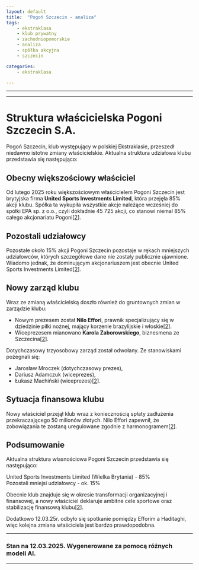 ```yaml
---
layout: default
title:  "Pogoń Szczecin - analiza"
tags: 
    - ekstraklasa
    - klub prywatny
    - zachodniopomorskie
    - analiza
    - spółka akcyjna
    - szczecin

categories:
    - ekstraklasa

---
```


[1]: https://www.footballbusinessjournal.com/post/pogon-szczecin-confirms-suspension-of-talks-with-alex-haditaghi-regarding-club-takeover  
[2]: https://eurosport.tvn24.pl/pilka-nozna/pko-bp-ekstraklasa/2024-2025/ekstraklasa.-united-sports-investments-limited-nowym-wlascicielem-pogoni-szczecin_sto20081263/story.shtml  
[3]: https://wszczecinie.net.pl/gfx/letter%20to%20Pogon%20Lenders.pdf  
[4]: https://weszlo.com/2025/03/10/pogon-szczecin-nilo-effori-jaroslaw-mroczek-oskarzenia-przestepstwa/  
[5]: https://en.wikipedia.org/wiki/Pogo%C5%84_Szczecin  
[6]: https://www.pogonsportnet.pl/news/goalpl-milioner-z-kanady-kupi-pogon  
[7]: https://infodlapolaka.pl/en/nowe-informacje-o-pogoni-szczecin-czy-klub-zmieni-wlasciciela/  
[8]: https://pogonszczecin.pl/w/aktualizacja-w-kwestii-w%C5%82a%C5%9Bcicielskiej-pogoni-szczecin-zabezpieczony-inwestor-natychmiastowa-p%C5%82atno%C5%9B%C4%87-i-wezwanie-do-uczciwo%C5%9Bci  
[9]: https://www.reddit.com/r/pogon/comments/1j8tgyy/ownership_update_on_pogo%C5%84_szczecin_secured/  
[10]: https://ovh.pogonszczecin.pl/klub/struktura  
[11]: https://pogonszczecin.pl/w/komunikat310125  
[12]: https://x.com/PSN_Futbol/status/1866136181001355668  
[13]: https://pogonszczecin.pl/struktura  
[14]: https://x.com/PSN_Futbol/status/1890609687948624013  
[15]: https://bpcc.org.pl/szczecin-a-green-location-for-investors-in-poland/  
[16]: https://pogonszczecin.pl/w/o%C5%9Bwiadczenie-pogo%C5%84-szczecin-s.a.  
[17]: https://forum.nowystyl.com/en/about-us/news/245/world-class-seat-colours-pogon-szczecin-football-club/  
[18]: https://bpcc.org.pl/pl/szczecin-a-green-location-for-investors-in-poland/  
[19]: https://govsport.eu/pkobp-csr-2022-23/  
[20]: https://ground.news/article/pogon-szczecin-alex-haditaghi-withdraws-from-trading-to-buy-the-club  

---

---

# Struktura właścicielska Pogoni Szczecin S.A.

Pogoń Szczecin, klub występujący w polskiej Ekstraklasie, przeszedł niedawno istotne zmiany właścicielskie. Aktualna struktura udziałowa klubu przedstawia się następująco:

## Obecny większościowy właściciel

Od lutego 2025 roku większościowym właścicielem Pogoni Szczecin jest brytyjska firma **United Sports Investments Limited**, która przejęła 85% akcji klubu. Spółka ta wykupiła wszystkie akcje należące wcześniej do spółki EPA sp. z o.o., czyli dokładnie 45 725 akcji, co stanowi niemal 85% całego akcjonariatu Pogoni\[[2]\].

## Pozostali udziałowcy

Pozostałe około 15% akcji Pogoni Szczecin pozostaje w rękach mniejszych udziałowców, których szczegółowe dane nie zostały publicznie ujawnione. Wiadomo jednak, że dominującym akcjonariuszem jest obecnie United Sports Investments Limited\[[2]\].

## Nowy zarząd klubu

Wraz ze zmianą właścicielską doszło również do gruntownych zmian w zarządzie klubu:

- Nowym prezesem został **Nilo Effori**, prawnik specjalizujący się w dziedzinie piłki nożnej, mający korzenie brazylijskie i włoskie\[[2]\].
- Wiceprezesem mianowano **Karola Zaborowskiego**, biznesmena ze Szczecina\[[2]\].

Dotychczasowy trzyosobowy zarząd został odwołany. Ze stanowiskami pożegnali się:

- Jarosław Mroczek (dotychczasowy prezes),
- Dariusz Adamczuk (wiceprezes),
- Łukasz Machiński (wiceprezes)\[[2]\].

## Sytuacja finansowa klubu

Nowy właściciel przejął klub wraz z koniecznością spłaty zadłużenia przekraczającego 50 milionów złotych. Nilo Effori zapewnił, że zobowiązania te zostaną uregulowane zgodnie z harmonogramem\[[2]\].

## Podsumowanie

Aktualna struktura własnościowa Pogoni Szczecin przedstawia się następująco:


United Sports Investments Limited (Wielka Brytania)  - 85%           
Pozostali mniejsi udziałowcy          - ok. 15% 

Obecnie klub znajduje się w okresie transformacji organizacyjnej i finansowej, a nowy właściciel deklaruje ambitne cele sportowe oraz stabilizację finansową klubu\[[2]\].

Dodatkowo 12.03.25r. odbyło się spotkanie pomiędzy Efforim a Haditaghi, więc kolejna zmiana właściciela jest bardzo prawdopodobna.

--- 


### Stan na 12.03.2025. Wygenerowane za pomocą różnych modeli AI.
---